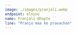 ```yaml
---
image: ./images/pranjali.webp
endpoint: elnino
name: Pranjali Bhopte
line: "Pranju maa ke pravachan"
---
```

